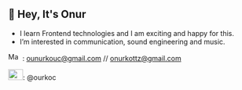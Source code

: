 ## 👋 Hey, It's Onur
- I learn Frontend technologies and I am exciting and happy for this.
- I’m interested in communication, sound engineering and music.


<img src="https://upload.wikimedia.org/wikipedia/commons/thumb/7/7e/Gmail_icon_%282020%29.svg/512px-Gmail_icon_%282020%29.svg.png" alt="MarineGEO circle logo" style="height: 17px; width:25px;"/>  : [ounurkouc@gmail.com](Http://gmail.com)        //           [onurkottz@gmail.com](Http://gmail.com)


<img src="https://logowik.com/content/uploads/images/instagram-glyph.jpg" alt="MarineGEO circle logo" style="height: 22px; width:30px;"/>: @ourkoc
